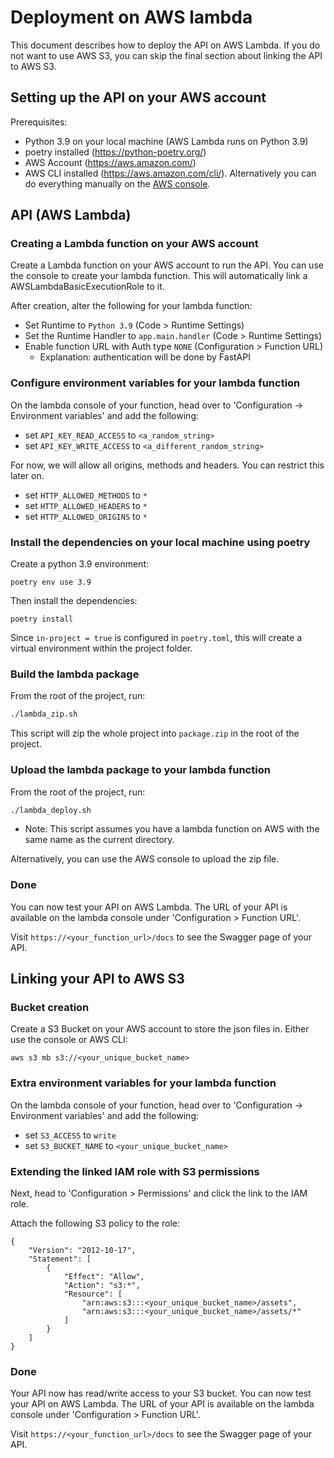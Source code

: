 # Deployment on AWS lambda

This document describes how to deploy the API on AWS Lambda.
If you do not want to use AWS S3, you can skip the final section about linking the API to AWS S3.

## Setting up the API on your AWS account

Prerequisites:
- Python 3.9 on your local machine (AWS Lambda runs on Python 3.9)
- poetry installed (https://python-poetry.org/)
- AWS Account (https://aws.amazon.com/)
- AWS CLI installed (https://aws.amazon.com/cli/). Alternatively you can do everything manually on the [AWS console](https://console.aws.amazon.com/).


## API (AWS Lambda)

### Creating a Lambda function on your AWS account
Create a Lambda function on your AWS account to run the API.
You can use the console to create your lambda function. This will automatically link a AWSLambdaBasicExecutionRole to it.

After creation, alter the following for your lambda function:
- Set Runtime to `Python 3.9` (Code > Runtime Settings)
- Set the Runtime Handler to `app.main.handler` (Code > Runtime Settings)
- Enable function URL with Auth type `NONE` (Configuration > Function URL)
  - Explanation: authentication will be done by FastAPI


### Configure environment variables for your lambda function
On the lambda console of your function, head over to 'Configuration -> Environment variables' and add the following:

- set `API_KEY_READ_ACCESS` to `<a_random_string>`
- set `API_KEY_WRITE_ACCESS` to `<a_different_random_string>`

For now, we will allow all origins, methods and headers. You can restrict this later on.

- set `HTTP_ALLOWED_METHODS` to `*` 
- set `HTTP_ALLOWED_HEADERS` to `*`
- set `HTTP_ALLOWED_ORIGINS` to `*` 


### Install the dependencies on your local machine using poetry
Create a python 3.9 environment:
```
poetry env use 3.9
```
Then install the dependencies:
```
poetry install
```
Since `in-project = true` is configured in `poetry.toml`, this will create a virtual environment within the project folder.


### Build the lambda package
From the root of the project, run:
```bash
./lambda_zip.sh
```
This script will zip the whole project into `package.zip` in the root of the project.

### Upload the lambda package to your lambda function

From the root of the project, run:
```bash
./lambda_deploy.sh
```
- Note: This script assumes you have a lambda function on AWS with the same name as the current directory. 
  
Alternatively, you can use the AWS console to upload the zip file.

### Done
You can now test your API on AWS Lambda. The URL of your API is available on the lambda console under 'Configuration > Function URL'.

Visit `https://<your_function_url>/docs` to see the Swagger page of your API.


## Linking your API to AWS S3

### Bucket creation
Create a S3 Bucket on your AWS account to store the json files in. Either use the console or AWS CLI:
```
aws s3 mb s3://<your_unique_bucket_name>
```

### Extra environment variables for your lambda function
On the lambda console of your function, head over to 'Configuration -> Environment variables' and add the following:

- set `S3_ACCESS` to `write`
- set `S3_BUCKET_NAME` to `<your_unique_bucket_name>`


### Extending the linked IAM role with S3 permissions
Next, head to 'Configuration > Permissions' and click the link to the IAM role.

Attach the following S3 policy to the role:
```
{
    "Version": "2012-10-17",
    "Statement": [
        {
            "Effect": "Allow",
            "Action": "s3:*",
            "Resource": [
                "arn:aws:s3:::<your_unique_bucket_name>/assets",
                "arn:aws:s3:::<your_unique_bucket_name>/assets/*"
            ]
        }
    ]
}
```

### Done
Your API now has read/write access to your S3 bucket.
You can now test your API on AWS Lambda. The URL of your API is available on the lambda console under 'Configuration > Function URL'.

Visit `https://<your_function_url>/docs` to see the Swagger page of your API.